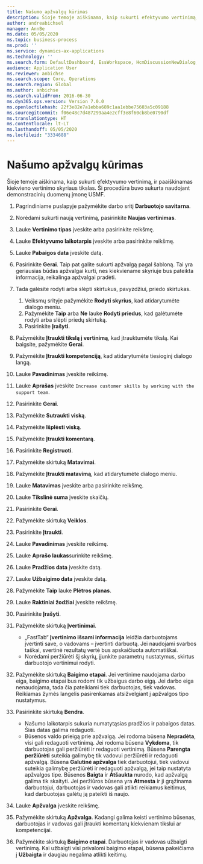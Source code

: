 ```yaml
---
title: Našumo apžvalgų kūrimas
description: Šioje temoje aiškinama, kaip sukurti efektyvumo vertinimą, ir paaiškinamas kiekvieno vertinimo skyriaus tikslas.
author: andreabichsel
manager: AnnBe
ms.date: 05/05/2020
ms.topic: business-process
ms.prod: ''
ms.service: dynamics-ax-applications
ms.technology: ''
ms.search.form: DefaultDashboard, EssWorkspace, HcmDiscussionNewDialog, HcmDiscussion, HcmDiscussionChangeSettings, HcmDiscussionAddGoalDialog, HcmTopicCreate, HcmMeasurementDetailDialog, HcmPerfJournalAdd
audience: Application User
ms.reviewer: anbichse
ms.search.scope: Core, Operations
ms.search.region: Global
ms.author: anbichse
ms.search.validFrom: 2016-06-30
ms.dyn365.ops.version: Version 7.0.0
ms.openlocfilehash: 22f3e82e7a1ebba689c1aa1ebbe75603a5c09188
ms.sourcegitcommit: f06e48c7d487299aa4e2cff3e8f60cb8be0790df
ms.translationtype: HT
ms.contentlocale: lt-LT
ms.lasthandoff: 05/05/2020
ms.locfileid: "3334688"
---
```

# <a name="create-performance-reviews"></a>Našumo apžvalgų kūrimas


Šioje temoje aiškinama, kaip sukurti efektyvumo vertinimą, ir paaiškinamas kiekvieno vertinimo skyriaus tikslas. Ši procedūra buvo sukurta naudojant demonstracinių duomenų įmonę USMF.

1. Pagrindiniame puslapyje pažymėkite darbo sritį **Darbuotojo savitarna**.
2. Norėdami sukurti naują vertinimą, pasirinkite **Naujas vertinimas**.
3. Lauke **Vertinimo tipas** įveskite arba pasirinkite reikšmę.
4. Lauke **Efektyvumo laikotarpis** įveskite arba pasirinkite reikšmę.
5. Lauke **Pabaigos data** įveskite datą.
6. Pasirinkite **Gerai**. Taip pat galite sukurti apžvalgą pagal šabloną. Tai yra geriausias būdas apžvalgai kurti, nes kiekviename skyriuje bus pateikta informacija, reikalinga apžvalgai pradėti.  
7. Tada galėsite rodyti arba slėpti skirtukus, pavyzdžiui, priedo skirtukas.

    1. Veiksmų srityje pažymėkite **Rodyti skyrius**, kad atidarytumėte dialogo meniu.
    1. Pažymėkite **Taip** arba **Ne** lauke **Rodyti priedus**, kad galėtumėte rodyti arba slėpti priedų skirtuką.
    1. Pasirinkite **Įrašyti**.

8. Pažymėkite **Įtraukti tikslą į vertinimą**, kad įtrauktumėte tikslą. Kai baigsite, pažymėkite **Gerai**.
9. Pažymėkite **Įtraukti kompetenciją**, kad atidarytumėte tiesioginį dialogo langą.
10. Lauke **Pavadinimas** įveskite reikšmę.
11. Lauke **Aprašas** įveskite `Increase customer skills by working with the support team`.
12. Pasirinkite **Gerai**.
13. Pažymėkite **Sutraukti viską**.
14. Pažymėkite **Išplėsti viską**.
15. Pažymėkite **Įtraukti komentarą**.
16. Pasirinkite **Registruoti**.
17. Pažymėkite skirtuką **Matavimai**.
18. Pažymėkite **Įtraukti matavimą**, kad atidarytumėte dialogo meniu.
19. Lauke **Matavimas** įveskite arba pasirinkite reikšmę.
26. Lauke **Tikslinė suma** įveskite skaičių.
20. Pasirinkite **Gerai**.
21. Pažymėkite skirtuką **Veiklos**.
22. Pasirinkite **Įtraukti**.
23. Lauke **Pavadinimas** įveskite reikšmę.
24. Lauke **Aprašo laukas**surinkite reikšmę.
25. Lauke **Pradžios data** įveskite datą.
26. Lauke **Užbaigimo data** įveskite datą.
27. Pažymėkite **Taip** lauke **Plėtros planas**.
28. Lauke **Raktiniai žodžiai** įveskite reikšmę.
29. Pasirinkite **Įrašyti**.
30. Pažymėkite skirtuką **Įvertinimai**.  

    - „FastTab“ **Įvertinimo išsami informacija** leidžia darbuotojams įvertinti save, o vadovams – įvertinti darbuotą. Jei naudojami svarbos taškai, svertinė rezultatų vertė bus apskaičiuota automatiškai.  
    - Norėdami peržiūrėti šį skyrių, įjunkite parametrų nustatymus, skirtus darbuotojo vertinimui rodyti.  

31. Pažymėkite skirtuką **Baigimo etapai**. Jei vertinime naudojama darbo eiga, baigimo etapai bus rodomi tik užbaigus darbo eigą. Jei darbo eiga nenaudojama, tada čia pateikiami tiek darbuotojas, tiek vadovas. Reikiamas žymės langelis pasirenkamas atsižvelgiant į apžvalgos tipo nustatymus.  
32. Pasirinkite skirtuką **Bendra**.

    - Našumo laikotarpis sukuria numatytąsias pradžios ir pabaigos datas. Šias datas galima redaguoti.  
    - Būsenos valdo prieigą prie apžvalgą. Jei rodoma būsena **Nepradėta**, visi gali redaguoti vertinimą. Jei rodoma būsena **Vykdoma**, tik darbuotojas gali peržiūrėti ir redaguoti vertinimą. Būsena **Parengta peržiūrėti** suteikia galimybę tik vadovui peržiūrėti ir redaguoti apžvalgą. Būsena **Galutinė apžvalga** tiek darbuotojui, tiek vadovui suteikia galimybę peržiūrėti ir redaguoti apžvalgą, jei taip nustatyta apžvalgos tipe. Būsenos **Baigta** ir **Atšaukta** nurodo, kad apžvalgą galima tik skaityti. Jei peržiūros būsena yra **Atmesta** ir ji grąžinama darbuotojui, darbuotojas ir vadovas gali atlikti reikiamus keitimus, kad darbuotojas galėtų ją pateikti iš naujo.

33. Lauke **Apžvalga** įveskite reikšmę.
34. Pažymėkite skirtuką **Apžvalga**. Kadangi galima keisti vertinimo būsenas, darbuotojas ir vadovas gali įtraukti komentarų kiekvienam tikslui ar kompetencijai.  
35. Pažymėkite skirtuką **Baigimo etapai**. Darbuotojas ir vadovas užbaigti vertinimą. Kai užbaigti visi privalomi baigimo etapai, būsena pakeičiama į **Užbaigta** ir daugiau negalima atlikti keitimų.  

